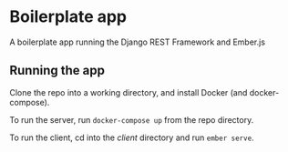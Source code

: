 Boilerplate app
===============

A boilerplate app running the Django REST Framework and Ember.js

## Running the app

Clone the repo into a working directory, and install Docker (and docker-compose).

To run the server, run `docker-compose up` from the repo directory.

To run the client, cd into the _client_ directory and run `ember serve`.
